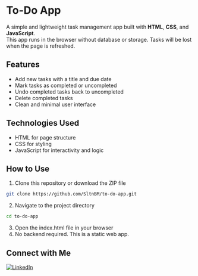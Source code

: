 # To-Do App
A simple and lightweight task management app built with **HTML**, **CSS**, and **JavaScript**.  
This app runs in the browser without database or storage. Tasks will be lost when the page is refreshed.

## Features
- Add new tasks with a title and due date
- Mark tasks as completed or uncompleted
- Undo completed tasks back to uncompleted
- Delete completed tasks
- Clean and minimal user interface


## Technologies Used
- HTML for page structure
- CSS for styling
- JavaScript for interactivity and logic

## How to Use
1. Clone this repository or download the ZIP file
```bash
git clone https://github.com/SltnBM/to-do-app.git
```
2. Navigate to the project directory
```bash
cd to-do-app
```
3. Open the index.html file in your browser
4. No backend required. This is a static web app.

## Connect with Me
[![LinkedIn](https://img.shields.io/badge/LinkedIn-Sultan%20Badra-blue?logo=linkedin&logoColor=white&style=flat-square)](https://www.linkedin.com/in/sultan-badra)